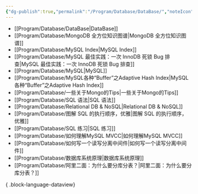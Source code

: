 ```yaml
---
{"dg-publish":true,"permalink":"/Program/Database/DataBase/","noteIcon":""}
---
```


- [[Program/Database/DataBase\|DataBase]]
- [[Program/Database/MongoDB 全方位知识图谱\|MongoDB 全方位知识图谱]]
- [[Program/Database/MySQL Index\|MySQL Index]]
- [[Program/Database/MySQL 最佳实践：一次 InnoDB 死锁 Bug 排查\|MySQL 最佳实践：一次 InnoDB 死锁 Bug 排查]]
- [[Program/Database/MySQL\|MySQL]]
- [[Program/Database/MySQL各种“Buffer”之Adaptive Hash Index\|MySQL各种“Buffer”之Adaptive Hash Index]]
- [[Program/Database/一些关于Mongo的Tips\|一些关于Mongo的Tips]]
- [[Program/Database/SQL 语法\|SQL 语法]]
- [[Program/Database/Relational DB & NoSQL\|Relational DB & NoSQL]]
- [[Program/Database/图解 SQL 的执行顺序，优雅\|图解 SQL 的执行顺序，优雅]]
- [[Program/Database/SQL 练习\|SQL 练习]]
- [[Program/Database/如何理解MySQL MVCC\|如何理解MySQL MVCC]]
- [[Program/Database/如何写一个读写分离中间件\|如何写一个读写分离中间件]]
- [[Program/Database/数据库系统原理\|数据库系统原理]]
- [[Program/Database/阿里二面：为什么要分库分表？\|阿里二面：为什么要分库分表？]]

{ .block-language-dataview}
